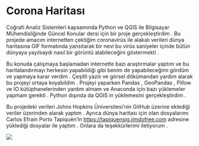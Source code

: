 # Corona Haritası

  Coğrafi Analiz Sistemleri kapsamında Python ve QGIS ile Bilgisayar Mühendisliğinde Güncel Konular dersi için bir proje gerçekleştirdim . Bu projede amacım internetten çektiğim coronavirüs ile alakalı verileri dünya haritasına GIF formatında yansıtarak bir nevi bu virüs saniyeler içinde bütün dünyaya yayılsaydı nasıl bir görüntü alabileceğini göstermekti . 

  Bu konuda çalışmaya başlamadan internette bazı araştırmalar yaptım ve bu haritalandırmayı herkesin yapabildiği gibi benim de yapabileceğimi gördüm ve yapmaya karar verdim . Çeşitli yazılı ve görsel dökümandan yardım alarak bu projeyi ortaya koyabildim .
  Projeyi yaparken Pandas , GeoPandas , Pillow ve IO kütüphanelerinden yardım almam ve Anaconda için bazı yüklemeler yapmam gerekti . Python dışında da QGIS in yüklemesini gerçekleştirdim . 
  
  Bu projedeki verileri Johns Hopkins Üniversitesi’nin GitHub üzerine eklediği veriler üzerinden alarak yaptım .  Ayrıca dünya haritası için olan dosyalarımı Carlos Efraín Porto Tapiquén’in https://tapiquensig.jimdofree.com adresine yüklediği dosyalar ile yaptım . Onlara da teşekkürlerimi iletiyorum .


<img src="https://s7.gifyu.com/images/Coronamap.gif"/>
